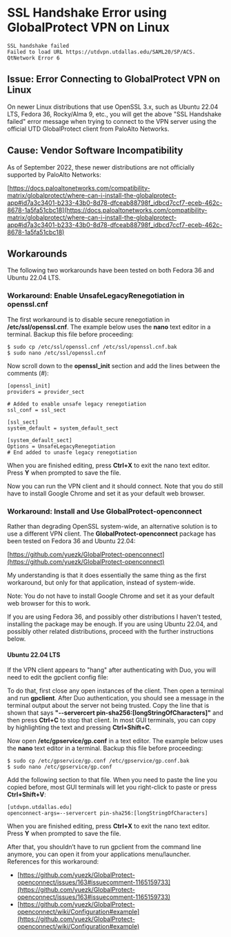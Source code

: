 # SSL Handshake Error using GlobalProtect VPN on Linux

```
SSL handshake failed
Failed to load URL https://utdvpn.utdallas.edu/SAML20/SP/ACS.
QtNetwork Error 6
```

## Issue: Error Connecting to GlobalProtect VPN on Linux

On newer Linux distributions that use OpenSSL 3.x, such as Ubuntu 22.04 LTS, Fedora 36, Rocky/Alma 9, etc., you will get the above "SSL Handshake failed" error message when trying to connect to the VPN server using the official UTD GlobalProtect client from PaloAlto Networks.

## Cause: Vendor Software Incompatibility

As of September 2022, these newer distributions are not officially supported by PaloAlto Networks:

[https://docs.paloaltonetworks.com/compatibility-matrix/globalprotect/where-can-i-install-the-globalprotect-app#id7a3c3401-b233-43b0-8d78-dfceab88798f_idbcd7ccf7-eceb-462c-8678-1a5fa51cbc18](https://docs.paloaltonetworks.com/compatibility-matrix/globalprotect/where-can-i-install-the-globalprotect-app#id7a3c3401-b233-43b0-8d78-dfceab88798f_idbcd7ccf7-eceb-462c-8678-1a5fa51cbc18)

## Workarounds

The following two workarounds have been tested on both Fedora 36 and Ubuntu 22.04 LTS.

### Workaround: Enable UnsafeLegacyRenegotiation in openssl.cnf

The first workaround is to disable secure renegotiation in **/etc/ssl/openssl.cnf**. The example below uses the **nano** text editor in a terminal. Backup this file before proceeding:

```console
$ sudo cp /etc/ssl/openssl.cnf /etc/ssl/openssl.cnf.bak
$ sudo nano /etc/ssl/openssl.cnf
```

Now scroll down to the **openssl_init** section and add the lines between the comments (\#):

```console
[openssl_init]
providers = provider_sect

# Added to enable unsafe legacy renegotiation
ssl_conf = ssl_sect

[ssl_sect]
system_default = system_default_sect

[system_default_sect]
Options = UnsafeLegacyRenegotiation
# End added to unasfe legacy renegotiation
```

When you are finished editing, press **Ctrl+X** to exit the nano text editor. Press **Y** when prompted to save the file.

Now you can run the VPN client and it should connect. Note that you do still have to install Google Chrome and set it as your default web browser.

### Workaround: Install and Use GlobalProtect-openconnect

Rather than degrading OpenSSL system-wide, an alternative solution is to use a different VPN client. The **GlobalProtect-openconnect** package has been tested on Fedora 36 and Ubuntu 22.04:

[https://github.com/yuezk/GlobalProtect-openconnect](https://github.com/yuezk/GlobalProtect-openconnect)

My understanding is that it does essentially the same thing as the first workaround, but only for that application, instead of system-wide.

Note: You do not have to install Google Chrome and set it as your default web browser for this to work.

If you are using Fedora 36, and possibly other distributions I haven't tested, installing the package may be enough. If you are using Ubuntu 22.04, and possibly other related distributions, proceed with the further instructions below.

#### Ubuntu 22.04 LTS

If the VPN client appears to "hang" after authenticating with Duo, you will need to edit the gpclient config file:

To do that, first close any open instances of the client. Then open a terminal and run **gpclient**. After Duo authentication, you should see a message in the terminal output about the server not being trusted. Copy the line that is shown that says **"--servercert pin-sha256:[longStringOfCharacters]"** and then press **Ctrl+C** to stop that client. In most GUI terminals, you can copy by highlighting the text and pressing **Ctrl+Shift+C**.

Now open **/etc/gpservice/gp.conf** in a text editor. The example below uses the **nano** text editor in a terminal. Backup this file before proceeding:

```console
$ sudo cp /etc/gpservice/gp.conf /etc/gpservice/gp.conf.bak
$ sudo nano /etc/gpservice/gp.conf
```

Add the following section to that file. When you need to paste the line you copied before, most GUI terminals will let you right-click to paste or press **Ctrl+Shift+V**:

```console
[utdvpn.utdallas.edu]
openconnect-args=--servercert pin-sha256:[longStringOfCharacters]
```

When you are finished editing, press **Ctrl+X** to exit the nano text editor. Press **Y** when prompted to save the file.

After that, you shouldn’t have to run gpclient from the command line anymore, you can open it from your applications menu/launcher.
 
References for this workaround:
 
- [https://github.com/yuezk/GlobalProtect-openconnect/issues/163#issuecomment-1165159733](https://github.com/yuezk/GlobalProtect-openconnect/issues/163#issuecomment-1165159733)
- [https://github.com/yuezk/GlobalProtect-openconnect/wiki/Configuration#example](https://github.com/yuezk/GlobalProtect-openconnect/wiki/Configuration#example)
